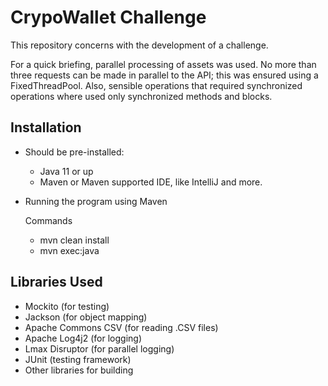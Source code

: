 # CrypoWallet Challenge

This repository concerns with the development of a challenge.

For a quick briefing, parallel processing of assets was used.
No more than three requests can be made in parallel to the API; this was ensured using a FixedThreadPool.
Also, sensible operations that required synchronized operations where used only synchronized methods and blocks.


## Installation

* Should be pre-installed:
  * Java 11 or up
  * Maven or Maven supported IDE, like IntelliJ and more.
  
* Running the program using Maven
  
  Commands
   * mvn clean install
   * mvn exec:java

## Libraries Used

* Mockito (for testing)
* Jackson (for object mapping)
* Apache Commons CSV (for reading .CSV files)
* Apache Log4j2 (for logging)
* Lmax Disruptor (for parallel logging)
* JUnit (testing framework)
* Other libraries for building
